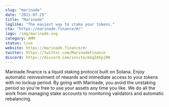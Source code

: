 ```yaml
---
slug: "marinade"
date: "2021-07-25"
title: "Marinade"
logline: "The easiest way to stake your tokens."
cta: "https://marinade.finance/#/"
logo: /img/marinade.svg
category: AMM
status: live
website: https://marinade.finance/#/
twitter: https://twitter.com/MarinadeFinance
discord: https://discord.com/invite/mGqZA5pjRN
---
```


Marinade.finance is a liquid staking protocol built on Solana. Enjoy automatic reinvestment of rewards and immediate access to your tokens with no lockup period. By going with Marinade, you avoid the unstaking period so you're free to use your assets any time you like. We do all the work from managing stake accounts to monitoring validators and automatic rebalancing.
